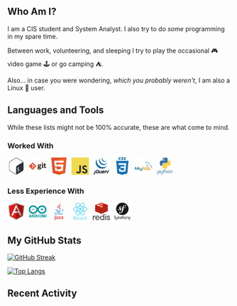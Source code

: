 ## Who Am I?

I am a CIS student and System Analyst. I also try to do _some_ programming in my spare time.

Between work, volunteering, and sleeping I try to play the occasional 🎮 video game 🕹 or go camping ⛺.

Also... in case you were wondering, _which you probably weren't_, I am also a Linux 🐧 user.

## Languages and Tools
While these lists might not be 100% accurate, these are what come to mind.

### Worked With
<div>
    <img src="https://github.com/devicons/devicon/blob/master/icons/bash/bash-original.svg" title="Bash" alt="Bash" width="40" height="40"/>&nbsp;
    <img src="https://github.com/devicons/devicon/blob/master/icons/git/git-original-wordmark.svg" title="Git" alt="Git" width="40" height="40"/>&nbsp;
    <img src="https://github.com/devicons/devicon/blob/master/icons/html5/html5-original.svg" title="HTML5" alt="HTML" width="40" height="40"/>&nbsp;
    <img src="https://github.com/devicons/devicon/blob/master/icons/javascript/javascript-original.svg" title="JavaScript" alt="JavaScript" width="40" height="40"/>&nbsp;
    <img src="https://github.com/devicons/devicon/blob/master/icons/jquery/jquery-original-wordmark.svg" title="jQuery" alt="jQuery" width="40" height="40"/>&nbsp;
    <img src="https://github.com/devicons/devicon/blob/master/icons/css3/css3-plain-wordmark.svg"  title="CSS3" alt="CSS" width="40" height="40"/>&nbsp;
    <img src="https://github.com/devicons/devicon/blob/master/icons/mysql/mysql-original-wordmark.svg" title="MySQL"  alt="MySQL" width="40" height="40"/>&nbsp;
    <img src="https://github.com/devicons/devicon/blob/master/icons/python/python-original-wordmark.svg" title="Python"  alt="Python" width="40" height="40"/>&nbsp;
</div>

### Less Experience With
<div>
    <img src="https://github.com/devicons/devicon/blob/master/icons/angularjs/angularjs-original.svg" title="Angular" alt="Angular" width="40" height="40"/>&nbsp;
    <img src="https://github.com/devicons/devicon/blob/master/icons/arduino/arduino-original-wordmark.svg" title="Arduino" alt="Arduino" width="40" height="40"/>&nbsp;
    <img src="https://github.com/devicons/devicon/blob/master/icons/java/java-original-wordmark.svg" title="Java" alt="Java" width="40" height="40"/>&nbsp;
    <img src="https://github.com/devicons/devicon/blob/master/icons/react/react-original-wordmark.svg" title="React" alt="React" width="40" height="40"/>&nbsp;
    <img src="https://github.com/devicons/devicon/blob/master/icons/redis/redis-original-wordmark.svg" title="Redis"  alt="Redis" width="40" height="40"/>&nbsp;
    <img src="https://github.com/devicons/devicon/blob/master/icons/symfony/symfony-original-wordmark.svg" title="Symfony"  alt="Symfony" width="40" height="40"/>&nbsp;
</div>

## My GitHub Stats
[![GitHub Streak](http://github-readme-streak-stats.herokuapp.com?user=ThomasHineXYZ&theme=dark)](https://git.io/streak-stats)

[![Top Langs](https://github-readme-stats.vercel.app/api/top-langs/?username=ThomasHineXYZ&layout=compact&theme=vision-friendly-dark)](https://github.com/anuraghazra/github-readme-stats)

## Recent Activity

<!--START_SECTION:activity-->

<!--END_SECTION:activity-->

<!--     _______________________________________     -->
<!--    / How'd you find me? I'm the Easter Egg \    -->
<!--    \ Cow. Good job finding me.             /    -->
<!--     ---------------------------------------     -->
<!--            \   ^__^                             -->
<!--             \  (oo)\_______                     -->
<!--                (__)\       )\/\                 -->
<!--                    ||----w |                    -->
<!--                    ||     ||                    -->
